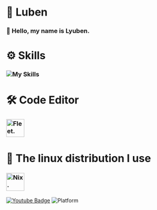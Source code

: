 # 📌 Luben
### 👋 Hello, my name is **Lyuben.**
# ⚙️ Skills
###    ![My Skills](https://skillicons.dev/icons?i=python,lua,rust)
# 🛠️ Code Editor
###     <img src="https://cdn.discordapp.com/attachments/1117056616928378912/1117932472898965575/image.png" tyle="max-width: 100%;" width="48" title=Fleet. />
# 🐧 The linux distribution I use
### <img src="https://cdn.discordapp.com/attachments/1001159460103933983/1121110707807719424/image.png" style="max-width: 100%;" width="48" title=Nix. />      
[![Youtube Badge](https://img.shields.io/youtube/channel/subscribers/UC0RL_1zazhFnqplgCflSrlg?style=social)](https://www.youtube.com/@bor666)
![Platform](https://img.shields.io/badge/platform-%20%7C%20Linux-%23989898)
